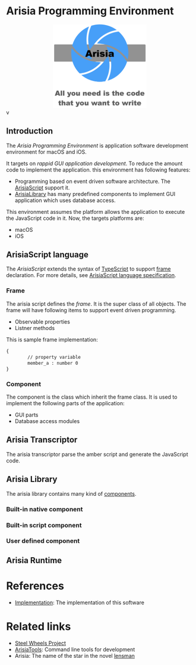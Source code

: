# Arisia Programming Environment

<div style="text-align: center">
<img src="./Document/Images/arisia-title.png" alt="Arisia Icon" width="50%" height="50%">
</div>v

## Introduction
The *Arisia Programming Environment* is application software development environment for macOS and iOS.

It targets on *rappid GUI application development*.
To reduce the amount code to implement the application.
this environment has following features:
* Programming based on event driven software architecture. The [ArisiaScript](#arisiascript-language) support it.
* [ArisiaLibrary](#arisia-library) has many predefined components to implement GUI application which uses database access.

This environment assumes the platform allows the application to execute the JavaScript code in it. 
Now, the targets platforms are:
* macOS
* iOS

## ArisiaScript language
The *ArisiaScript* extends the syntax of [TypeScript](https://www.typescriptlang.org) to support [frame](#frame) declaration.
For more details, see [ArisiaScript language specification](./Document/arisia-lang.md).

### Frame
The arisia script defines the *frame*. It is the super class of all objects. 
The frame will have following items to support event driven programming.
* Observable properties
* Listner methods

This is sample frame implementation:
````
{
        // property variable
        member_a : number 0
}
````

### Component
The component is the class which inherit the frame class.
It is used to implement the following parts of the application:
* GUI parts
* Database access modules

## Arisia Transcriptor
The arisia transcriptor parse the amber script and generate the JavaScript code.


## Arisia Library
The arisia library contains many kind of [components](#component).

### Built-in native component
### Built-in script component
### User defined component

## Arisia Runtime

# References
* [Implementation](./Document/arisia-implementation.md): The implementation of this software

# Related links
* [Steel Wheels Project](https://github.com/steelwheels)
* [ArisiaTools](https://github.com/steelwheels/Arisia/tree/main/ArisiaTools): Command line tools for development 
* Arisia: The name of the star in the novel [lensman](https://en.wikipedia.org/wiki/Lensman_series)


